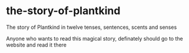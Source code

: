 # the-story-of-plantkind
The story of Plantkind in twelve tenses, sentences, scents and senses

Anyone who wants to read this magical story, definately should go to the website and read it there
